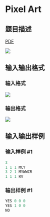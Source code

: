 # Pixel Art

## 题目描述

[problemUrl]: https://uva.onlinejudge.org/index.php?option=com_onlinejudge&Itemid=8&category=871&page=show_problem&problem=5082

[PDF](https://uva.onlinejudge.org/external/131/p13171.pdf)

![](https://cdn.luogu.com.cn/upload/vjudge_pic/UVA13171/42ffcaadaaa7d3ffffdeb1ec8fb9562d741f11cb.png)

## 输入输出格式

### 输入格式

![](https://cdn.luogu.com.cn/upload/vjudge_pic/UVA13171/02cc0fbd046abb95cfd9c2cbcd0a99ec6714f1db.png)

### 输出格式

![](https://cdn.luogu.com.cn/upload/vjudge_pic/UVA13171/40f1238e777be4c88004b7c32e470393b5821df9.png)

## 输入输出样例

### 输入样例 #1

```cpp
3
1 1 1 MCY
3 2 1 MYWWCR
1 1 1 RV
```


### 输出样例 #1

```cpp
YES 0 0 0
YES 1 0 0
NO
```


